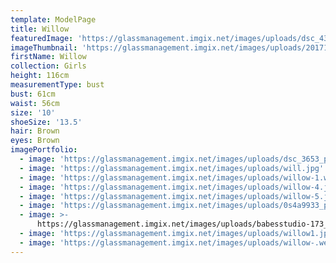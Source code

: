 ```yaml
---
template: ModelPage
title: Willow
featuredImage: 'https://glassmanagement.imgix.net/images/uploads/dsc_4345_edited_preview.jpg'
imageThumbnail: 'https://glassmanagement.imgix.net/images/uploads/201710284199.jpg'
firstName: Willow
collection: Girls
height: 116cm
measurementType: bust
bust: 61cm
waist: 56cm
size: '10'
shoeSize: '13.5'
hair: Brown
eyes: Brown
imagePortfolio:
  - image: 'https://glassmanagement.imgix.net/images/uploads/dsc_3653_preview.jpg'
  - image: 'https://glassmanagement.imgix.net/images/uploads/will.jpg'
  - image: 'https://glassmanagement.imgix.net/images/uploads/willow-1.webp'
  - image: 'https://glassmanagement.imgix.net/images/uploads/willow-4.jpg'
  - image: 'https://glassmanagement.imgix.net/images/uploads/willow-5.jpg'
  - image: 'https://glassmanagement.imgix.net/images/uploads/0s4a9933_preview.jpg'
  - image: >-
      https://glassmanagement.imgix.net/images/uploads/babesstudio-173_preview.jpg
  - image: 'https://glassmanagement.imgix.net/images/uploads/willow1.jpg'
  - image: 'https://glassmanagement.imgix.net/images/uploads/willow-.webp'
---
```


